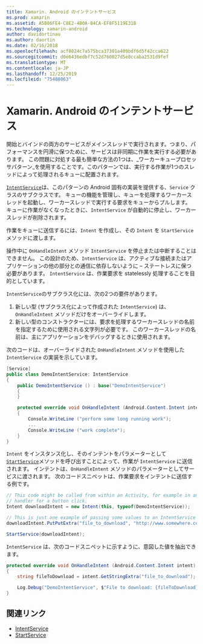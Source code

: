 ```yaml
---
title: Xamarin. Android のインテントサービス
ms.prod: xamarin
ms.assetid: A5B86FE4-C8E2-4B0A-84CA-EF8F5119E31B
ms.technology: xamarin-android
author: davidortinau
ms.author: daortin
ms.date: 02/16/2018
ms.openlocfilehash: acf8824c7a575bca37301a409bdf6d5f42cca622
ms.sourcegitcommit: d0e6436edbf7c52d760027d5e0ccaba2531d9fef
ms.translationtype: MT
ms.contentlocale: ja-JP
ms.lasthandoff: 12/25/2019
ms.locfileid: "75488063"
---
```

# <a name="intent-services-in-xamarinandroid"></a>Xamarin. Android のインテントサービス

開始とバインドの両方のサービスがメインスレッドで実行されます。つまり、パフォーマンスを円滑に保つために、サービスは非同期に作業を実行する必要があります。 この問題に対処する最も簡単な方法の1つは、_ワーカーキュープロセッサパターン_を使用することです。このパターンでは、実行する作業が1つのスレッドによって処理されるキューに配置されます。

[`IntentService`](xref:Android.App.IntentService)は、このパターンの Android 固有の実装を提供する、`Service` クラスのサブクラスです。 キューの機能を管理し、キューを処理するワーカースレッドを起動し、ワーカースレッドで実行する要求をキューからプルします。 キューに作業がなくなったときに、`IntentService` が自動的に停止し、ワーカースレッドが削除されます。

作業をキューに送信するには、`Intent` を作成し、その `Intent` を `StartService` メソッドに渡します。

操作中に `OnHandleIntent` メソッド `IntentService` を停止または中断することはできません。 この設計のため、`IntentService` は、アクティブな接続またはアプリケーションの他の部分との通信に依存しないように &ndash; ステートレスに保つ必要があります。 `IntentService` は、作業要求を statelessly 処理することを目的としています。

`IntentService`のサブクラス化には、次の2つの要件があります。

1. 新しい型 (サブクラス化によって作成された `IntentService`) は、`OnHandleIntent` メソッドだけをオーバーライドします。
2. 新しい型のコンストラクターには、要求を処理するワーカースレッドの名前を指定するために使用される文字列が必要です。 このワーカースレッドの名前は、主にアプリケーションをデバッグするときに使用されます。

次のコードは、オーバーライドされた `OnHandleIntent` メソッドを使用した `IntentService` の実装を示しています。

```csharp
[Service]
public class DemoIntentService: IntentService
{
    public DemoIntentService () : base("DemoIntentService")
    {
    }

    protected override void OnHandleIntent (Android.Content.Intent intent)
    {
        Console.WriteLine ("perform some long running work");
        ...
        Console.WriteLine ("work complete");
    }
}
```

`Intent` をインスタンス化し、そのインテントをパラメーターとして[`StartService`](xref:Android.Content.Context.StartService*)メソッドを呼び出すことによって、作業が `IntentService` に送信されます。 インテントは、`OnHandleIntent` メソッドのパラメーターとしてサービスに渡されます。 次のコードスニペットは、作業要求をインテントに送信する例です。 

```csharp
// This code might be called from within an Activity, for example in an event
// handler for a button click.
Intent downloadIntent = new Intent(this, typeof(DemoIntentService));

// This is just one example of passing some values to an IntentService via the Intent:
downloadIntent.PutPutExtra("file_to_download", "http://www.somewhere.com/file/to/download.zip");

StartService(downloadIntent);
```

`IntentService` は、次のコードスニペットに示すように、意図した値を抽出できます。  

```csharp
protected override void OnHandleIntent (Android.Content.Intent intent)
{
    string fileToDownload = intent.GetStringExtra("file_to_download");

    Log.Debug("DemoIntentService", $"File to download: {fileToDownload}.");
}
```

## <a name="related-links"></a>関連リンク

- [IntentService](xref:Android.App.IntentService)
- [StartService](xref:Android.Content.Context.StartService*)

